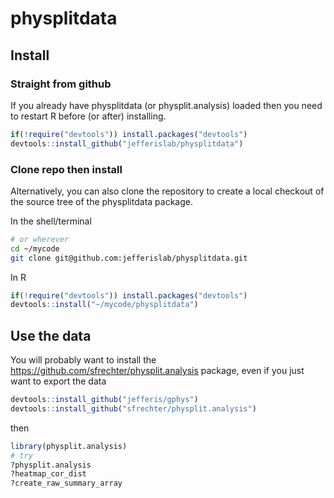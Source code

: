 # physplitdata

## Install
### Straight from github
If you already have physplitdata (or physplit.analysis) loaded then you need to restart R before (or after) installing.

```r
if(!require("devtools")) install.packages("devtools")
devtools::install_github("jefferislab/physplitdata")
```

### Clone repo then install
Alternatively, you can also clone the repository to create a local checkout of the source tree of the physplitdata package. 

In the shell/terminal
```sh
# or wherever
cd ~/mycode
git clone git@github.com:jefferislab/physplitdata.git
```

In R
```r
if(!require("devtools")) install.packages("devtools")
devtools::install("~/mycode/physplitdata")
```

## Use the data
You will probably want to install the https://github.com/sfrechter/physplit.analysis package, even if you just want to export the data

```r
devtools::install_github("jefferis/gphys")
devtools::install_github("sfrechter/physplit.analysis")
```
then
```r
library(physplit.analysis)
# try
?physplit.analysis
?heatmap_cor_dist
?create_raw_summary_array
```
